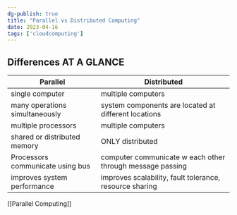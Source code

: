 ```yaml
---
dg-publish: true
title: "Parallel vs Distributed Computing"
date: 2023-04-16
tags: ['cloudcomputing']
---
```


## Differences AT A GLANCE
| Parallel | Distributed |
|---|---|
|single computer|multiple computers|
|many operations simultaneously|system components are located at different locations |
|multiple processors|multiple computers|
|shared or distributed memory | ONLY distributed|
|Processors communicate using bus|computer communicate w each other through message passing|
|improves system performance|improves scalability, fault tolerance, resource sharing|


[[Parallel Computing]]